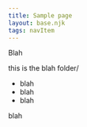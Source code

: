 ```yaml
---
title: Sample page
layout: base.njk
tags: navItem
---
```

Blah

this is the blah folder/

- blah
- blah
- blah

blah